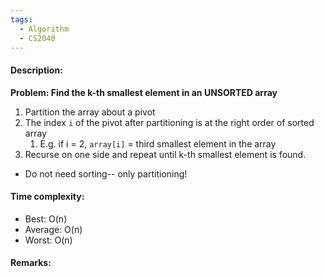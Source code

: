 ```yaml
---
tags:
  - Algorithm
  - CS2040
---
```

#### Description:
**Problem: Find the k-th smallest element in an UNSORTED array**
1. Partition the array about a pivot
2. The index `i` of the pivot after partitioning is at the right order of sorted array
	1. E.g. if i = 2, `array[i]` = third smallest element in the array
3. Recurse on one side and repeat until k-th smallest element is found.
- Do not need sorting-- only partitioning!
#### Time complexity:
- Best: O(n)
- Average: O(n)
- Worst: O(n)

#### Remarks:
